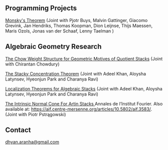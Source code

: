 


## Programming Projects

[Monsky's Theorem](https://github.com/dhyan-aranha/Monsky) (Joint with Pjotr Buys, Malvin Gattinger, Giacomo Grevink, Jan Hendriks, Thomas Koopman, Dion Leijnse, Thijs Maessen, Maris Ozols, Jonas van der Schaaf, Lenny Taelman )


## Algebraic Geometry Research

[The Chow Weight Structure for Geometric Motives of Quotient Stacks](https://arxiv.org/abs/2306.10557) (Joint with Chirantan Chowdury)

[The Stacky Concentration Theorem](https://arxiv.org/abs/2407.08747) (Joint with Adeel Khan, Aloysha Latynsev, Hyeonjun Park and Charanya Ravi) 

[Localization Theorems for Algebraic Stacks](https://arxiv.org/abs/2207.01652) (Joint with Adeel Khan, Aloysha Latynsev, Hyeonjun Park and Charanya Ravi)

[The Intrinsic Normal Cone For Artin Stacks ](https://arxiv.org/abs/1909.07478) Annales de l’Institut Fourier. Also available at: https://aif.centre-mersenne.org/articles/10.5802/aif.3583/. (Joint with Piotr Pstrągowski)

## Contact

dhyan.aranha@gmail.com
